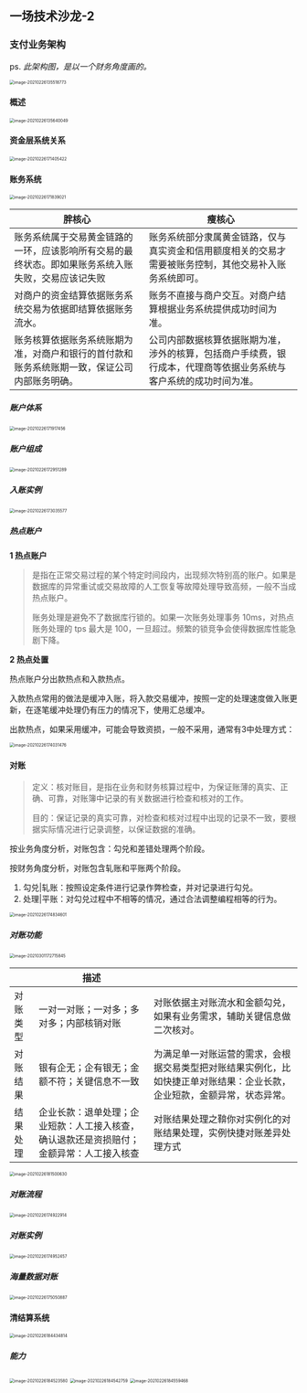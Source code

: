 ## 一场技术沙龙-2

### 支付业务架构
ps. *此架构图，是以一个财务角度画的。*

<img src="../../assets/image-20210226135518773.png" alt="image-20210226135518773" style="zoom:50%;" />



#### 概述

<img src="../../assets/image-20210226135640049.png" alt="image-20210226135640049" style="zoom:50%;" />



#### 资金层系统关系

<img src="../../assets/image-20210226171405422.png" alt="image-20210226171405422" style="zoom:50%;" />



#### 账务系统

<img src="../../assets/image-20210226171839021.png" alt="image-20210226171839021" style="zoom:50%;" />



| 胖核心                                                       | 瘦核心                                                       |
| ------------------------------------------------------------ | ------------------------------------------------------------ |
| 账务系统属于交易黄金链路的一环，应该影响所有交易的最终状态。即如果账务系统入账失败，交易应该记失败 | 账务系统部分隶属黄金链路，仅与真实资金和信用额度相关的交易才需要被账务控制，其他交易补入账务系统即可。 |
| 对商户的资金结算依据账务系统交易为依据即结算依据账务流水。   | 账务不直接与商户交互。对商户结算根据业务系统提供成功时间为准。 |
| 账务核算依据账务系统账期为准，对商户和银行的首付款和账务系统账期一致，保证公司内部账务明确。 | 公司内部数据核算依据账期为准，涉外的核算，包括商户手续费，银行成本，代理商等依据业务系统与客户系统的成功时间为准。 |



##### 账户体系

<img src="../../assets/image-20210226171917456.png" alt="image-20210226171917456" style="zoom:50%;" />



##### 账户组成

<img src="../../assets/image-20210226172951289.png" alt="image-20210226172951289" style="zoom:50%;" />



##### 入账实例

<img src="../../assets/image-20210226173035577.png" alt="image-20210226173035577" style="zoom:50%;" />



##### 热点账户

**1 热点账户**

>  是指在正常交易过程的某个特定时间段内，出现频次特别高的账户。如果是数据库的异常重试或交易故障的人工恢复等故障处理导致高频，一般不当成热点账户。
>
> 账务处理是避免不了数据库行锁的。如果一次账务处理事务 10ms，对热点账务处理的 tps 最大是 100，一旦超过。频繁的锁竞争会使得数据库性能急剧下降。

**2 热点处置**

热点账户分出款热点和入款热点。

入款热点常用的做法是缓冲入账，将入款交易缓冲，按照一定的处理速度做入账更新，在逐笔缓冲处理仍有压力的情况下，使用汇总缓冲。

出款热点，如果采用缓冲，可能会导致资损，一般不采用，通常有3中处理方式：

<img src="../../assets/image-20210226174031476.png" alt="image-20210226174031476" style="zoom:50%;" />



#### 对账

> 定义：核对账目，是指在业务和财务核算过程中，为保证账薄的真实、正确、可靠，对账簿中记录的有关数据进行检查和核对的工作。
>
> 目的：保证记录的真实可靠，对检查和核对过程中出现的记录不一致，要根据实际情况进行记录调整，以保证数据的准确。

按业务角度分析，对账包含：勾兑和差错处理两个阶段。

按财务角度分析，对账包含轧账和平账两个阶段。

1. 勾兑|轧账：按照设定条件进行记录作弊检查，并对记录进行勾兑。
2. 处理|平账：对勾兑过程中不相等的情况，通过合法调整编程相等的行为。



<img src="../../assets/image-20210226174834601.png" alt="image-20210226174834601" style="zoom:50%;" />

##### 对账功能

<img src="../../assets/image-20210301172715845.png" alt="image-20210301172715845" style="zoom:50%;" />

|          | 描述                                                         |                                                              |
| -------- | ------------------------------------------------------------ | ------------------------------------------------------------ |
| 对账类型 | 一对一对账；一对多；多对多；内部核销对账                     | 对账依据主对账流水和金额勾兑，如果有业务需求，辅助关键信息做二次核对。 |
| 对账结果 | 银有企无；企有银无；金额不符；关键信息不一致                 | 为满足单一对账运营的需求，会根据交易类型把对账结果实例化，比如快捷正单对账结果：企业长款，企业短款，金额异常，状态异常。 |
| 结果处理 | 企业长款：退单处理；企业短款：人工接入核查，确认退款还是资损赔付；金额异常：人工接入核查 | 对账结果处理之鞥你对实例化的对账结果处理，实例快捷对账差异处理方式 |

<img src="../../assets/image-20210226181500630.png" alt="image-20210226181500630" style="zoom:50%;" />

##### 对账流程

<img src="../../assets/image-20210226174922914.png" alt="image-20210226174922914" style="zoom:50%;" />



##### 对账实例



<img src="../../assets/image-20210226174952457.png" alt="image-20210226174952457" style="zoom:50%;" />



##### 海量数据对账

<img src="../../assets/image-20210226175050887.png" alt="image-20210226175050887" style="zoom:50%;" />

#### 清结算系统

<img src="../../assets/image-20210226184434814.png" alt="image-20210226184434814" style="zoom:50%;" />



##### 能力

<img src="../../assets/image-20210226184523580.png" alt="image-20210226184523580" style="zoom:50%;" />



<img src="../../assets/image-20210226184542759.png" alt="image-20210226184542759" style="zoom:50%;" />



<img src="../../assets/image-20210226184559468.png" alt="image-20210226184559468" style="zoom:50%;" />

